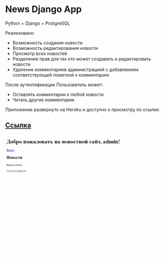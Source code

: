 # News Django App

Python + Django + PostgreSQL

Реализовано:
* Возможность создания новости
* Возможность редактирования новости
* Просмотр всех новостей
* Разделение прав для тех кто может создавать и редактировать новости
* Удаление комментариев администрацией с добавлением соответствующей пометкой к комментарию

После аутентификации Пользователь может:
* Оставлять комментарии к любой новости
* Читать другие комментарии




Приложение развернуто на Heroku и доступно к просмотру по ссылке:

## [Ссылка](https://django-news.herokuapp.com/)

![django_news](gif/django_news.gif)
